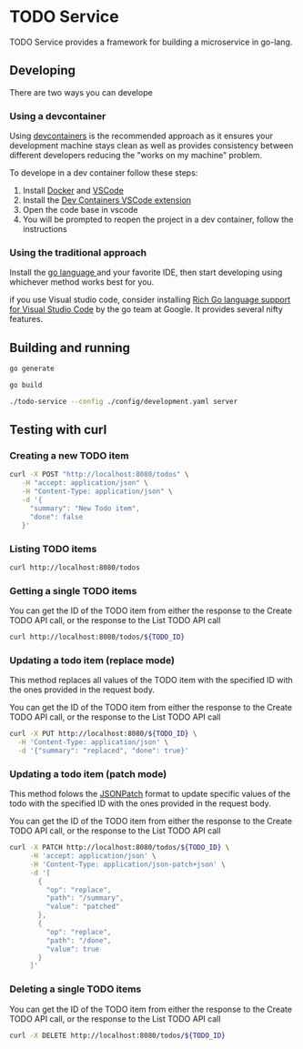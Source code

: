 # TODO Service
TODO Service provides a framework for building a microservice in go-lang. 

## Developing

There are two ways you can develope

### Using a devcontainer

Using [devcontainers](https://containers.dev/) is the recommended approach as it ensures your development machine stays clean as well as provides consistency between different developers reducing the "works on my machine" problem.

To develope in a dev container follow these steps:

1. Install [Docker](https://www.docker.com/) and [VSCode](https://code.visualstudio.com/)
2. Install the [Dev Containers VSCode extension](https://marketplace.visualstudio.com/items?itemName=ms-vscode-remote.remote-containers)
3. Open the code base in vscode
4. You will be prompted to reopen the project in a dev container, follow the instructions

### Using the traditional approach

Install the [go language ](https://go.dev/) and your favorite IDE, then start developing using whichever method works best for you.

if you use Visual studio code, consider installing [Rich Go language support for Visual Studio Code](https://marketplace.visualstudio.com/items?itemName=golang.Go) by the go team at Google. It provides several nifty features.

## Building and running
 ```bash
 go generate
```
 ```bash
 go build
```
 ```bash
 ./todo-service --config ./config/development.yaml server
```

## Testing with curl

### Creating a new TODO item

 ```bash
curl -X POST "http://localhost:8080/todos" \
    -H "accept: application/json" \
    -H "Content-Type: application/json" \
    -d '{
      "summary": "New Todo item",
      "done": false
    }'
```

### Listing TODO items

```bash
curl http://localhost:8080/todos
```

### Getting a single TODO items

You can get the ID of the TODO item from either the response to the Create TODO API call, or the response to the List TODO API call

```bash
curl http://localhost:8080/todos/${TODO_ID}
```

### Updating a todo item (replace mode)

This method replaces all values of the TODO item with the specified ID with the ones provided in the request body.

You can get the ID of the TODO item from either the response to the Create TODO API call, or the response to the List TODO API call

```bash
curl -X PUT http://localhost:8080/${TODO_ID} \
  -H 'Content-Type: application/json' \
  -d '{"summary": "replaced", "done": true}'
```

### Updating a todo item (patch mode)

This method folows the [JSONPatch](https://jsonpatch.com/) format to update specific values of the todo with the specified ID with the ones provided in the request body.

You can get the ID of the TODO item from either the response to the Create TODO API call, or the response to the List TODO API call

```bash
curl -X PATCH http://localhost:8080/todos/${TODO_ID} \
     -H 'accept: application/json' \
     -H 'Content-Type: application/json-patch+json' \
     -d '[
       {
         "op": "replace",
         "path": "/summary",
         "value": "patched"
       },
       {
         "op": "replace",
         "path": "/done",
         "value": true
       }
     ]'
```

### Deleting a single TODO items

You can get the ID of the TODO item from either the response to the Create TODO API call, or the response to the List TODO API call

```bash
curl -X DELETE http://localhost:8080/todos/${TODO_ID}
```
